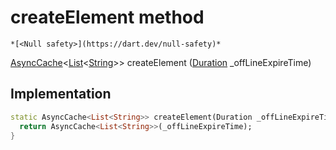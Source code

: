 


# createElement method




    *[<Null safety>](https://dart.dev/null-safety)*




[AsyncCache](https://pub.dev/documentation/async/2.8.2/async/AsyncCache-class.html)&lt;[List](https://api.flutter.dev/flutter/dart-core/List-class.html)&lt;[String](https://api.flutter.dev/flutter/dart-core/String-class.html)>> createElement
([Duration](https://api.flutter.dev/flutter/dart-core/Duration-class.html) _offLineExpireTime)








## Implementation

```dart
static AsyncCache<List<String>> createElement(Duration _offLineExpireTime) {
  return AsyncCache<List<String>>(_offLineExpireTime);
}
```







